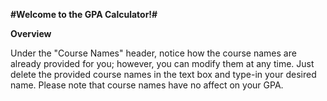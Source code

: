**#Welcome to the GPA Calculator!#**

**Overview**

Under the "Course Names" header, notice how the course names are already provided for you; however, you can modify them at any time. Just delete the provided course names in the text box and type-in your desired name. Please note that course names have no affect on your GPA.
